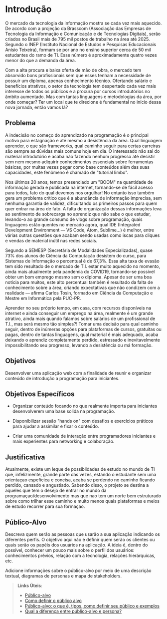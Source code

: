 # Introdução
O mercado da tecnologia da informação mostra se cada vez mais aquecido. De acordo com a projeção da Brasscom (Associação das Empresas de Tecnologia da Informação e Comunicação e de Tecnologias Digitais), serão criados no Brasil mais de 795 mil postos de trabalho na área até 2025. Segundo o INEP (Instituto Nacional de Estudos e Pesquisas Educacionais Anísio Teixeira), formam se por ano no ensino superior cerca de 50 mil estudantes do ramo de TI. Esse número é aproximadamente quatro vezes menor do que a demanda da área.

Com a alta procura e baixa oferta de mão de obra, o mercado tem absorvido bons profissionais sem que esses tenham a necessidade de possuir um diploma, apenas conhecimento técnico. Ofertando salário e benefícios atrativos, o setor da tecnologia tem despertado cada vez mais interesse de todos os públicos e a procura por cursos introdutórios no âmbito aumentado. Mas com tantas linguagens e metodologias da área, por onde começar? Ter um local que te direcione é fundamental no início dessa nova jornada, então vamos lá?



## Problema

A indecisão no começo do aprendizado na programação é o principal motivo para estagnação e até mesmo a desistência da área. Qual linguagem aprender, o que são frameworks, qual caminho seguir para certas carreiras são sempre as dúvidas mais comuns hoje em dia. O interessado não sai do material introdutório e acaba não fazendo nenhum progresso até desistir sem nem mesmo adiquirir conhecimentos essenciais sobre ferramentas básicas, por muitas vezes pegar como base conteúdos além das suas capacidades, este fenômeno é chamado de "tutorial limbo".

Nos últimos 20 anos, temos presenciado um "BOOM" na quantidade de informação gerada e publicada na internet, tornando-se de fácil acesso para todos, fato do qual devemos nos orgulhar! No entanto isso também gera um problema crítico que é a abundância de informação imprecisa, sem nenhuma garantia de validez, dificultando os primeiros passos para quem quer entrar na área de fato. A falta de organização dessas informações leva ao sentimento de sobrecarga no aprendiz que não sabe o que estudar, levando-o ao grande consumo de vlogs sobre programação, quais linguagens estão quentes no mercado agora, qual IDE (Integrated Development Environment — VS Code, Atom, Sublime...) é melhor, entre várias outras questões que acabam sendo usadas como iscas para cliques e vendas de material inútil nas redes sociais.

Segundo a SEMESP (Secretária de Modalidades Especializadas), quase 73% dos alunos de Ciência da Computação desistem do curso, para Sistemas de Informação o percentual é de 67,3%. Essa alta taxa de evasão tem sido resultado de o mercado de T.I. estar muito aquecido no momento, ainda mais atualmente pela pandemia do COVID19, tornando-se possível obter um bom emprego mesmo sem o diploma. Apesar de ser uma boa notícia para muitos, este alto percentual também é resultado da falta de conhecimento sobre a área, criando expectativas que não condizem com a realidade — afirma Carlos Tosin, formado em Ciência da Computação e Mestre em Informática pela PUC-PR.

Aprender no seu próprio tempo, em casa, com recursos disponíveis na internet e ainda conseguir um emprego na área, realmente é um grande atrativo, ainda mais quando falamos sobre salários de um profissional de T.I., mas será mesmo tão simples?! Tomar uma decisão para qual caminho seguir, dentro de inúmeras opções para plataformas de cursos, gratuitas ou pagas, dentro de tantas linguagens, qual material é mais adequado, acaba deixando o aprendiz completamente perdido, estressado e inevitavelmente impossibilitando seu progresso, levando a desistência ou má formação.

## Objetivos

Desenvolver uma aplicação web com a finalidade de reunir e organizar conteúdo de introdução a programação para iniciantes.  

## Objetivos Específicos

- Organizar conteúdo focando no que realmente importa para iniciantes desenvolverem uma base solida na programação.

- Disponibilizar sessão "hands on" com desafios e exercícios práticos para ajudar a assimilar e fixar o conteúdo.

- Criar uma comunidade de interação entre programadores iniciantes e mais experientes para networking e colaboração.

## Justificativa

 Atualmente, existe um leque de possiblidades de estudo no mundo de TI que, infelizmente, grande parte das vezes, estando o estudante sem uma orientaçao espeficica e concisa, acaba se perdendo no caminho ficando perdido, cansado e angustiado. Sabendo disso, o projeto se destina a aqueles que tem o desejo de entrar no mundo da programaçao/desenvolvimento mas que nao tem um norte bem estruturado sobre como trilhar esse caminho e muito menos quais plataformas e meios de estudo recorrer para sua formaçao. 

## Público-Alvo

Descreva quem serão as pessoas que usarão a sua aplicação indicando os diferentes perfis. O objetivo aqui não é definir quem serão os clientes ou quais serão os papéis dos usuários na aplicação. A ideia é, dentro do possível, conhecer um pouco mais sobre o perfil dos usuários: conhecimentos prévios, relação com a tecnologia, relações
hierárquicas, etc.

Adicione informações sobre o público-alvo por meio de uma descrição textual, diagramas de personas e mapa de stakeholders.

> **Links Úteis**:
> - [Público-alvo](https://blog.hotmart.com/pt-br/publico-alvo/)
> - [Como definir o público alvo](https://exame.com/pme/5-dicas-essenciais-para-definir-o-publico-alvo-do-seu-negocio/)
> - [Público-alvo: o que é, tipos, como definir seu público e exemplos](https://klickpages.com.br/blog/publico-alvo-o-que-e/)
> - [Qual a diferença entre público-alvo e persona?](https://rockcontent.com/blog/diferenca-publico-alvo-e-persona/)

